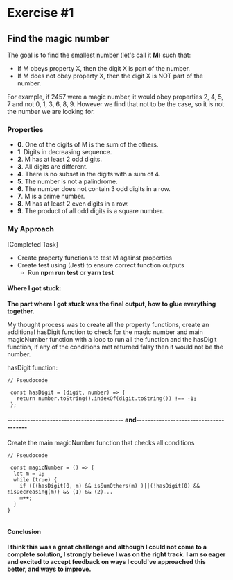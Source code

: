 # Exercise #1

## Find the magic number

The goal is to find the smallest number (let's call it **M**) such that:

- If M obeys property X, then the digit X is part of the number.
- If M does not obey property X, then the digit X is NOT part of the number.

For example, if 2457 were a magic number, it would obey properties 2, 4, 5, 7 and not 0, 1, 3, 6, 8, 9. However we find that not to be the case, so it is not the number we are looking for.

### Properties

- **0**. One of the digits of M is the sum of the others.
- **1**. Digits in decreasing sequence.
- **2**. M has at least 2 odd digits.
- **3**. All digits are different.
- **4**. There is no subset in the digits with a sum of 4.
- **5**. The number is not a palindrome.
- **6**. The number does not contain 3 odd digits in a row.
- **7**. M is a prime number.
- **8**. M has at least 2 even digits in a row.
- **9**. The product of all odd digits is a square number.

### My Approach

[Completed Task]

- Create property functions to test M against properties
- Create test using (Jest) to ensure correct function outputs 
    - Run **npm run test** or **yarn test**



#### Where I got stuck:

 **The part where I got stuck was the final output, how to glue everything together.**

 My thought process was to create all the property functions, create an additional hasDigit function to check for the magic number and main magicNumber function with a loop to run all the function and the hasDigit function, if any of the conditions met returned falsy then it would not be the number.


hasDigit function: 
```
// Pseudocode

 const hasDigit = (digit, number) => {
   return number.toString().indexOf(digit.toString()) !== -1;
 };

```



#### ----------------------------------------- and--------------------------------------

Create the main magicNumber function that checks all conditions

```
// Pseudocode

 const magicNumber = () => {
  let m = 1;
  while (true) {
    if (((hasDigit(0, m) && isSumOthers(m) )||(!hasDigit(0) && !isDecreasing(m)) && (1) && (2)...
    m++;
  }
}


``` 

#### Conclusion

**I think this was a great challenge and although I could not come to a complete solution, I strongly believe I was on the right track. I am so eager and excited to accept feedback on ways I could've approached this better, and ways to improve.**

